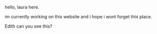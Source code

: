 hello, laura here.

im currently working on this website and i hope i wont forget this place.

Edith can you see this?
